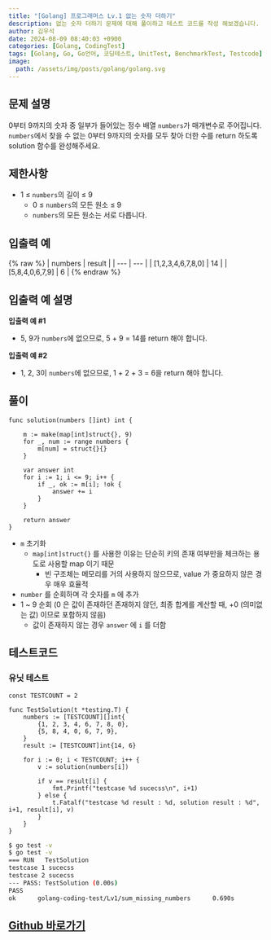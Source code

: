```yaml
---
title: "[Golang] 프로그래머스 Lv.1 없는 숫자 더하기"
description: 없는 숫자 더하기 문제에 대해 풀이하고 테스트 코드를 작성 해보겠습니다.
author: 김우석
date: 2024-08-09 08:40:03 +0900
categories: [Golang, CodingTest]
tags: [Golang, Go, Go언어, 코딩테스트, UnitTest, BenchmarkTest, Testcode]
image:
  path: /assets/img/posts/golang/golang.svg
---
```


## 문제 설명
0부터 9까지의 숫자 중 일부가 들어있는 정수 배열 `numbers`가 매개변수로 주어집니다. `numbers`에서 찾을 수 없는 0부터 9까지의 숫자를 모두 찾아 더한 수를 return 하도록 solution 함수를 완성해주세요.


## 제한사항
- 1 ≤ `numbers`의 길이 ≤ 9
	- 0 ≤ `numbers`의 모든 원소 ≤ 9
	- `numbers`의 모든 원소는 서로 다릅니다.


## 입출력 예
{% raw %}
| numbers | result |
| --- | --- |
| \[1,2,3,4,6,7,8,0\] | 14 |
| \[5,8,4,0,6,7,9\] | 6 |
{% endraw %}


## 입출력 예 설명
**입출력 예 #1**

- 5, 9가 `numbers`에 없으므로, 5 + 9 = 14를 return 해야 합니다.


**입출력 예 #2**

- 1, 2, 3이 `numbers`에 없으므로, 1 + 2 + 3 = 6을 return 해야 합니다.


## 풀이 
```golang
func solution(numbers []int) int {

	m := make(map[int]struct{}, 9)
	for _, num := range numbers {
		m[num] = struct{}{}
	}

	var answer int
	for i := 1; i <= 9; i++ {
		if _, ok := m[i]; !ok {
			answer += i
		}
	}

	return answer
}
```

- `m` 초기화
	- `map[int]struct{}` 를 사용한 이유는 단순히 키의 존재 여부만을 체크하는 용도로 사용할 map 이기 때문
		- 빈 구조체는 메모리를 거의 사용하지 않으므로, value 가 중요하지 않은 경우 매우 효율적
- `number` 를 순회하며 각 숫자를 `m` 에 추가
- 1 ~ 9 순회 (0 은 값이 존재하던 존재하지 않던, 최종 합계를 계산할 때, +0 (의미없는 값) 이므로 포함하지 않음)
	- 값이 존재하지 않는 경우 `answer` 에 `i` 를 더함


## 테스트코드
### 유닛 테스트
```golang
const TESTCOUNT = 2

func TestSolution(t *testing.T) {
	numbers := [TESTCOUNT][]int{
		{1, 2, 3, 4, 6, 7, 8, 0},
		{5, 8, 4, 0, 6, 7, 9},
	}
	result := [TESTCOUNT]int{14, 6}

	for i := 0; i < TESTCOUNT; i++ {
		v := solution(numbers[i])

		if v == result[i] {
			fmt.Printf("testcase %d sucecss\n", i+1)
		} else {
			t.Fatalf("testcase %d result : %d, solution result : %d", i+1, result[i], v)
		}
	}
}
```

```bash
$ go test -v
$ go test -v
=== RUN   TestSolution
testcase 1 sucecss
testcase 2 sucecss
--- PASS: TestSolution (0.00s)
PASS
ok      golang-coding-test/Lv1/sum_missing_numbers      0.690s
```

## [Github 바로가기](https://github.com/kr-goos/golang-coding-test/tree/master/Lv1/sum_missing_numbers)